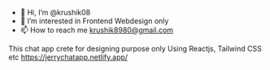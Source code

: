 - 👋 Hi, I’m @krushik08
- 👀 I’m interested in Frontend Webdesign only
- 📫 How to reach me krushik8980@gmail.com

<!---
krushik08/krushik08 is a ✨ special ✨ repository because its `README.md` (this file) appears on your GitHub profile.
You can click the Preview link to take a look at your changes.
--->

This chat app crete for designing purpose only Using Reactjs, Tailwind CSS etc https://jerrychatapp.netlify.app/
